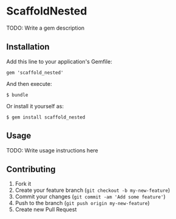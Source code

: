 # ScaffoldNested

TODO: Write a gem description

## Installation

Add this line to your application's Gemfile:

    gem 'scaffold_nested'

And then execute:

    $ bundle

Or install it yourself as:

    $ gem install scaffold_nested

## Usage

TODO: Write usage instructions here

## Contributing

1. Fork it
2. Create your feature branch (`git checkout -b my-new-feature`)
3. Commit your changes (`git commit -am 'Add some feature'`)
4. Push to the branch (`git push origin my-new-feature`)
5. Create new Pull Request
